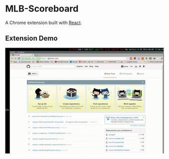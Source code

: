 # MLB-Scoreboard

A Chrome extension built with [React](https://github.com/facebook/react).

## Extension Demo

![](demo.gif)
